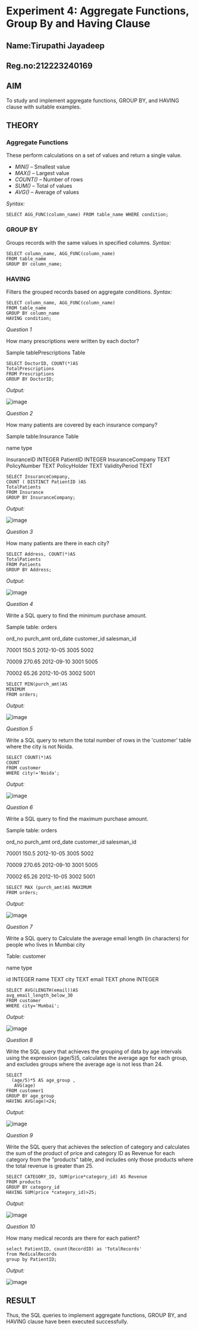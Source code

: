 # Experiment 4: Aggregate Functions, Group By and Having Clause
## Name:Tirupathi Jayadeep
## Reg.no:212223240169
## AIM
To study and implement aggregate functions, GROUP BY, and HAVING clause with suitable examples.

## THEORY

### Aggregate Functions
These perform calculations on a set of values and return a single value.

- *MIN()* – Smallest value  
- *MAX()* – Largest value  
- *COUNT()* – Number of rows  
- *SUM()* – Total of values  
- *AVG()* – Average of values

*Syntax:*
```
SELECT AGG_FUNC(column_name) FROM table_name WHERE condition;
```
### GROUP BY
Groups records with the same values in specified columns.
*Syntax:*
```
SELECT column_name, AGG_FUNC(column_name)
FROM table_name
GROUP BY column_name;
```
### HAVING
Filters the grouped records based on aggregate conditions.
*Syntax:*
```
SELECT column_name, AGG_FUNC(column_name)
FROM table_name
GROUP BY column_name
HAVING condition;
```

*Question 1*

How many prescriptions were written by each doctor?

Sample tablePrescriptions Table
```
SELECT DoctorID, COUNT(*)AS
TotalPrescriptions
FROM Prescriptions
GROUP BY DoctorID;
```
*Output:*

![image](https://github.com/user-attachments/assets/c5ecb054-0dcb-4489-baa4-2b30c8238a73)

*Question 2*

How many patients are covered by each insurance company?

Sample table:Insurance Table

name type

InsuranceID INTEGER PatientID INTEGER InsuranceCompany TEXT PolicyNumber TEXT PolicyHolder TEXT ValidityPeriod TEXT
```
SELECT InsuranceCompany,
COUNT ( DISTINCT PatientID )AS
TotalPatients
FROM Insurance
GROUP BY InsuranceCompany;
```
*Output:*

![image](https://github.com/user-attachments/assets/02784127-99c3-429f-ad06-d69b605a5c7b)

*Question 3*

How many patients are there in each city?
```
SELECT Address, COUNT(*)AS
TotalPatients
FROM Patients
GROUP BY Address;
```
*Output:*

![image](https://github.com/user-attachments/assets/38f989b2-c1f9-4278-8f02-1497e0eebb7a)


*Question 4*

Write a SQL query to find the minimum purchase amount.

Sample table: orders

ord_no purch_amt ord_date customer_id salesman_id

70001 150.5 2012-10-05 3005 5002

70009 270.65 2012-09-10 3001 5005

70002 65.26 2012-10-05 3002 5001

```
SELECT MIN(purch_amt)AS
MINIMUM
FROM orders;
```
*Output:*

![image](https://github.com/user-attachments/assets/77336749-974a-44be-ba09-0ec0fd4e04ad)


*Question 5*

Write a SQL query to return the total number of rows in the 'customer' table where the city is not Noida.
```
SELECT COUNT(*)AS 
COUNT
FROM customer
WHERE city!='Noida';
```
*Output:*

![image](https://github.com/user-attachments/assets/d1974d6a-e83a-47df-aa64-0256aea51d3e)


*Question 6*

Write a SQL query to find the maximum purchase amount.

Sample table: orders

ord_no purch_amt ord_date customer_id salesman_id

70001 150.5 2012-10-05 3005 5002

70009 270.65 2012-09-10 3001 5005

70002 65.26 2012-10-05 3002 5001

```
SELECT MAX (purch_amt)AS MAXIMUM
FROM orders;
```
*Output:*

![image](https://github.com/user-attachments/assets/f6e9c531-1bcb-4bb9-bbaa-a6c0b8485a12)


*Question 7*

Write a SQL query to Calculate the average email length (in characters) for people who lives in Mumbai city

Table: customer

name type

id INTEGER name TEXT
city TEXT email TEXT phone INTEGER

```
SELECT AVG(LENGTH(email))AS
avg_email_length_below_30
FROM customer
WHERE city='Mumbai';
```
*Output:*

![image](https://github.com/user-attachments/assets/ca601445-a16b-442f-aae8-0900b5334b75)


*Question 8*

Write the SQL query that achieves the grouping of data by age intervals using the expression (age/5)5, calculates the average age for each group, and excludes groups where the average age is not less than 24.
```
SELECT
  (age/5)*5 AS age_group ,
   AVG(age)
FROM customer1
GROUP BY age_group 
HAVING AVG(age)<24;
```
*Output:*

![image](https://github.com/user-attachments/assets/3b0e0130-41c2-42cb-b857-2688573e0f7e)


*Question 9*

Write the SQL query that achieves the selection of category and calculates the sum of the product of price and category ID as Revenue for each category from the "products" table, and includes only those products where the total revenue is greater than 25.
```
SELECT CATEGORY_ID, SUM(price*category_id) AS Revenue
FROM products
GROUP BY category_id
HAVING SUM(price *category_id)>25;
```
*Output:*

![image](https://github.com/user-attachments/assets/dcd2a606-3aaf-466c-ba73-ae9acfbc394b)


*Question 10*

How many medical records are there for each patient?
```
select PatientID, count(RecordID) as 'TotalRecords'
from MedicalRecords
group by PatientID;
```
*Output:*

![image](https://github.com/user-attachments/assets/b45b235a-cc86-420d-84ac-4c4a3aefb6d5)

## RESULT
Thus, the SQL queries to implement aggregate functions, GROUP BY, and HAVING clause have been executed successfully.
